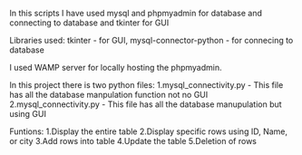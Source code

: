 In this scripts I have used mysql and phpmyadmin for database and connecting to database and tkinter for GUI

Libraries used: tkinter - for GUI,  mysql-connector-python - for connecing to database 

I used WAMP server for locally hosting the phpmyadmin.

In this project there is two python files:
  1.mysql_connectivity.py  -  This file has all the database manpulation function not no GUI
  2.mysql_connectivity.py  -  This file has all the database manupulation but using GUI

Funtions:
    1.Display the entire table
    2.Display specific rows using ID, Name, or city
    3.Add rows into table
    4.Update the table
    5.Deletion of rows
